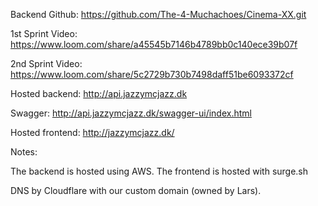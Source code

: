 Backend Github: https://github.com/The-4-Muchachoes/Cinema-XX.git

1st Sprint Video: https://www.loom.com/share/a45545b7146b4789bb0c140ece39b07f

2nd Sprint Video: https://www.loom.com/share/5c2729b730b7498daff51be6093372cf

Hosted backend: http://api.jazzymcjazz.dk

Swagger: http://api.jazzymcjazz.dk/swagger-ui/index.html

Hosted frontend: http://jazzymcjazz.dk/

Notes:

The backend is hosted using AWS. The frontend is hosted with surge.sh

DNS by Cloudflare with our custom domain (owned by Lars).
